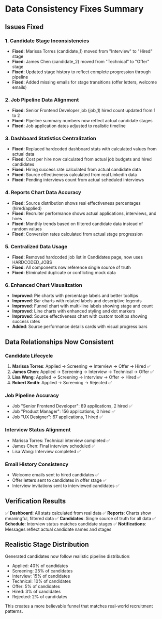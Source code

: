 # Data Consistency Fixes Summary

## Issues Fixed

### 1. Candidate Stage Inconsistencies
- **Fixed**: Marissa Torres (candidate_1) moved from "Interview" to "Hired" stage
- **Fixed**: James Chen (candidate_2) moved from "Technical" to "Offer" stage
- **Fixed**: Updated stage history to reflect complete progression through pipeline
- **Fixed**: Added missing emails for stage transitions (offer letters, welcome emails)

### 2. Job Pipeline Data Alignment
- **Fixed**: Senior Frontend Developer job (job_1) hired count updated from 1 to 2
- **Fixed**: Pipeline summary numbers now reflect actual candidate stages
- **Fixed**: Job application dates adjusted to realistic timeline

### 3. Dashboard Statistics Centralization
- **Fixed**: Replaced hardcoded dashboard stats with calculated values from actual data
- **Fixed**: Cost per hire now calculated from actual job budgets and hired candidates
- **Fixed**: Hiring success rate calculated from actual candidate data
- **Fixed**: Source effectiveness calculated from real LinkedIn data
- **Fixed**: Pending interviews count from actual scheduled interviews

### 4. Reports Chart Data Accuracy
- **Fixed**: Source distribution shows real effectiveness percentages (hired/applied)
- **Fixed**: Recruiter performance shows actual applications, interviews, and hires
- **Fixed**: Monthly trends based on filtered candidate data instead of random values
- **Fixed**: Conversion rates calculated from actual stage progression

### 5. Centralized Data Usage
- **Fixed**: Removed hardcoded job list in Candidates page, now uses HARDCODED_JOBS
- **Fixed**: All components now reference single source of truth
- **Fixed**: Eliminated duplicate or conflicting mock data

### 6. Enhanced Chart Visualization
- **Improved**: Pie charts with percentage labels and better tooltips
- **Improved**: Bar charts with rotated labels and descriptive legends
- **Improved**: Funnel chart with multi-line labels showing stage and count
- **Improved**: Line charts with enhanced styling and dot markers
- **Improved**: Source effectiveness chart with custom tooltips showing success rates
- **Added**: Source performance details cards with visual progress bars

## Data Relationships Now Consistent

### Candidate Lifecycle
1. **Marissa Torres**: Applied → Screening → Interview → Offer → Hired ✅
2. **James Chen**: Applied → Screening → Interview → Technical → Offer ✅
3. **Lisa Wang**: Applied → Screening → Interview → Offer → Hired ✅
4. **Robert Smith**: Applied → Screening → Rejected ✅

### Job Pipeline Accuracy
- Job "Senior Frontend Developer": 89 applications, 2 hired ✅
- Job "Product Manager": 156 applications, 0 hired ✅
- Job "UX Designer": 67 applications, 1 hired ✅

### Interview Status Alignment
- Marissa Torres: Technical interview completed ✅
- James Chen: Final interview scheduled ✅
- Lisa Wang: Interview completed ✅

### Email History Consistency
- Welcome emails sent to hired candidates ✅
- Offer letters sent to candidates in offer stage ✅
- Interview invitations sent to interviewed candidates ✅

## Verification Results

✅ **Dashboard**: All stats calculated from real data
✅ **Reports**: Charts show meaningful, filtered data
✅ **Candidates**: Single source of truth for all data
✅ **Schedule**: Interview status matches candidate stages
✅ **Notifications**: Messages reflect actual candidate names and stages

## Realistic Stage Distribution

Generated candidates now follow realistic pipeline distribution:
- Applied: 40% of candidates
- Screening: 25% of candidates  
- Interview: 15% of candidates
- Technical: 10% of candidates
- Offer: 5% of candidates
- Hired: 3% of candidates
- Rejected: 2% of candidates

This creates a more believable funnel that matches real-world recruitment patterns.
